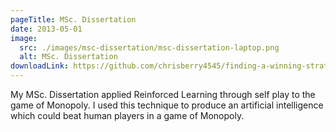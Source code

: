 ```yaml
---
pageTitle: MSc. Dissertation
date: 2013-05-01
image:
  src: ./images/msc-dissertation/msc-dissertation-laptop.png
  alt: MSc. Dissertation
downloadLink: https://github.com/chrisberry4545/finding-a-winning-strategy-in-monopoly-msc/raw/master/Dissertation.pdf
---
```


My MSc. Dissertation applied Reinforced Learning through self play to the game of Monopoly. I used this technique to produce an artificial intelligence which could beat human players in a game of Monopoly.

